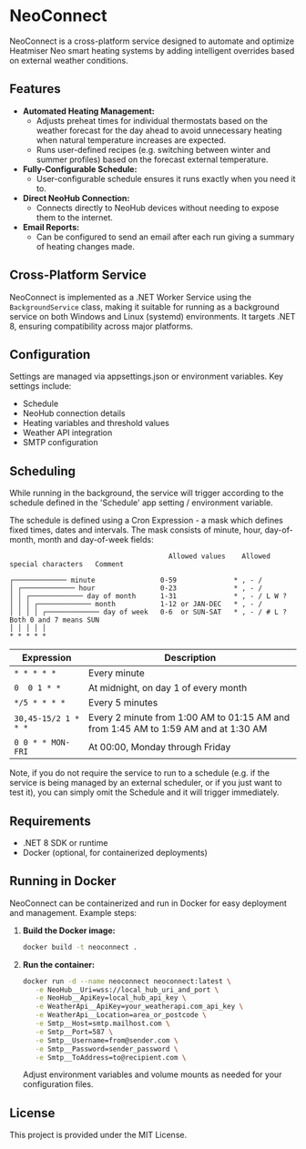 # NeoConnect

NeoConnect is a cross-platform service designed to automate and optimize Heatmiser Neo smart heating systems by adding intelligent overrides based on external weather conditions.

## Features

- **Automated Heating Management:**
  - Adjusts preheat times for individual thermostats based on the weather forecast for the day ahead to avoid unnecessary heating when natural temperature increases are expected.
  - Runs user-defined recipes (e.g. switching between winter and summer profiles) based on the forecast external temperature.
- **Fully-Configurable Schedule:**
  - User-configurable schedule ensures it runs exactly when you need it to.
- **Direct NeoHub Connection:**
  - Connects directly to NeoHub devices without needing to expose them to the internet.
- **Email Reports:**
  - Can be configured to send an email after each run giving a summary of heating changes made.

## Cross-Platform Service

NeoConnect is implemented as a .NET Worker Service using the `BackgroundService` class, making it suitable for running as a background service on both Windows and Linux (systemd) environments. It targets .NET 8, ensuring compatibility across major platforms.

## Configuration

Settings are managed via appsettings.json or environment variables. Key settings include:
- Schedule
- NeoHub connection details
- Heating variables and threshold values
- Weather API integration
- SMTP configuration

## Scheduling

While running in the background, the service will trigger according to the schedule defined in the 'Schedule' app setting / environment variable.

The schedule is defined using a Cron Expression - a mask which defines fixed times, dates and intervals. The mask consists of minute, hour, day-of-month, month and day-of-week fields:

                                           Allowed values    Allowed special characters   Comment
                    
    ┌───────────── minute                0-59              * , - /                      
    │ ┌───────────── hour                0-23              * , - /                      
    │ │ ┌───────────── day of month      1-31              * , - / L W ?                
    │ │ │ ┌───────────── month           1-12 or JAN-DEC   * , - /                      
    │ │ │ │ ┌───────────── day of week   0-6  or SUN-SAT   * , - / # L ?                Both 0 and 7 means SUN
    │ │ │ │ │
    * * * * *

| Expression           | Description                                                                           |
|----------------------|---------------------------------------------------------------------------------------|
| `* * * * *`          | Every minute                                                                          |
| `0  0 1 * *`         | At midnight, on day 1 of every month                                                  |
| `*/5 * * * *`        | Every 5 minutes                                                                       |
| `30,45-15/2 1 * * *` | Every 2 minute from 1:00 AM to 01:15 AM and from 1:45 AM to 1:59 AM and at 1:30 AM    |
| `0 0 * * MON-FRI`    | At 00:00, Monday through Friday                                                       |

Note, if you do not require the service to run to a schedule (e.g. if the service is being managed by an external scheduler, or if you just want to test it), you can simply omit the Schedule and it will trigger immediately.

## Requirements

- .NET 8 SDK or runtime
- Docker (optional, for containerized deployments)

## Running in Docker

NeoConnect can be containerized and run in Docker for easy deployment and management. Example steps:

1. **Build the Docker image:**
   ```sh
   docker build -t neoconnect .
   ```
2. **Run the container:**
   ```sh
   docker run -d --name neoconnect neoconnect:latest \
      -e NeoHub__Uri=wss://local_hub_uri_and_port \
      -e NeoHub__ApiKey=local_hub_api_key \
      -e WeatherApi__ApiKey=your_weatherapi.com_api_key \
      -e WeatherApi__Location=area_or_postcode \
      -e Smtp__Host=smtp.mailhost.com \
      -e Smtp__Port=587 \
      -e Smtp__Username=from@sender.com \
      -e Smtp__Password=sender_password \
      -e Smtp__ToAddress=to@recipient.com \
   ```
   Adjust environment variables and volume mounts as needed for your configuration files.

## License

This project is provided under the MIT License.
